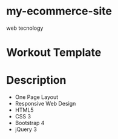 # my-ecommerce-site
web tecnology
# Workout Template
# Description 
- One Page Layout
- Responsive Web Design
- HTML5
- CSS 3
- Bootstrap 4
- jQuery 3